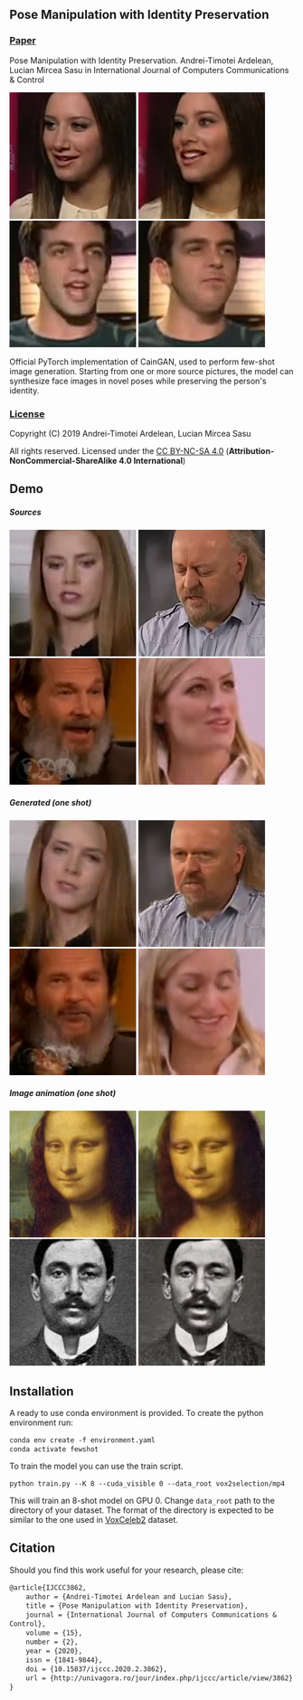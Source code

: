 ## Pose Manipulation with Identity Preservation

### [Paper](http://www.univagora.ro/jour/index.php/ijccc/article/view/3862)
Pose Manipulation with Identity Preservation. Andrei-Timotei Ardelean, Lucian Mircea Sasu in 
International Journal of Computers Communications & Control


![img2-src] ![img2-gen] ![img3-src] ![img3-gen]

 
Official PyTorch implementation of CainGAN, used to perform few-shot image generation. Starting from one or more source pictures, 
the model can synthesize face images in novel poses while preserving the person's identity.


### [License](https://github.com/TArdelean/CainGAN/blob/master/LICENSE.md)

Copyright (C) 2019 Andrei-Timotei Ardelean, Lucian Mircea Sasu

All rights reserved.
Licensed under the [CC BY-NC-SA 4.0](https://creativecommons.org/licenses/by-nc-sa/4.0/legalcode) (**Attribution-NonCommercial-ShareAlike 4.0 International**)

## Demo
##### Sources
![img1-src] ![img6-src] ![img4-src] ![img5-src]
##### Generated (one shot)
![img1-gen] ![img6-gen] ![img4-gen] ![img5-gen]

##### Image animation (one shot)
![vid1-src] ![vid1-gen] ![vid2-src] ![vid2-gen]

## Installation
A ready to use conda environment is provided. To create the python environment run:
```
conda env create -f environment.yaml
conda activate fewshot
```

To train the model you can use the train script.
```
python train.py --K 8 --cuda_visible 0 --data_root vox2selection/mp4 
```
This will train an 8-shot model on GPU 0.
Change `data_root` path to the directory of your dataset. The format of the directory is expected to be similar to the 
one used in [VoxCeleb2](http://www.robots.ox.ac.uk/~vgg/data/voxceleb/vox2.html) dataset.


## Citation
Should you find this work useful for your research, please cite:
```
@article{IJCCC3862,
	author = {Andrei-Timotei Ardelean and Lucian Sasu},
	title = {Pose Manipulation with Identity Preservation},
	journal = {International Journal of Computers Communications & Control},
	volume = {15},
	number = {2},
	year = {2020},
	issn = {1841-9844},
	doi = {10.15837/ijccc.2020.2.3862},
	url = {http://univagora.ro/jour/index.php/ijccc/article/view/3862}
}
```

[img1-src]: demo/1-src.png
[img1-gen]: demo/1-gen.png
[img2-src]: demo/2-src.png
[img2-gen]: demo/2-gen.png
[img3-src]: demo/3-src.png
[img3-gen]: demo/3-gen.png
[img4-src]: demo/4-src.png
[img4-gen]: demo/4-gen.png
[img5-src]: demo/5-src.png
[img5-gen]: demo/5-gen.png
[img6-src]: demo/6-src.png
[img6-gen]: demo/6-gen.png
[img7-src]: demo/7-src.png
[img7-gen]: demo/7-gen.png

[vid1-src]: demo/monalisa-src.jpg
[vid1-gen]: demo/monalisa.gif
[vid2-src]: demo/vincenzo-src.jpg
[vid2-gen]: demo/vincenzo.gif
[vid3-src]: demo/michael-src.jpg
[vid3-gen]: demo/michael.gif
